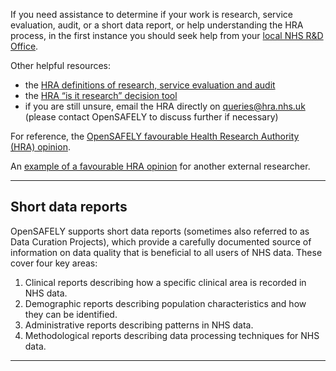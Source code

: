 If you need assistance to determine if your work is research, service evaluation, audit, or a short data report, or help understanding the HRA process, in the first instance you should seek help from your [local NHS R&D Office](https://rdforum.nhs.uk/rd-contacts-directory/).

Other helpful resources:

* the [HRA definitions of research, service evaluation and audit](http://www.hra-decisiontools.org.uk/research/docs/DefiningResearchTable_Oct2017-1.pdf)
* the [HRA “is it research” decision tool](http://www.hra-decisiontools.org.uk/research/)
* if  you are still unsure, email the HRA directly on <queries@hra.nhs.uk> (please contact OpenSAFELY to discuss further if necessary)

For reference, the [OpenSAFELY favourable Health Research Authority (HRA) opinion](https://www.hra.nhs.uk/planning-and-improving-research/application-summaries/research-summaries/open-corona-research-platform-phase-i-covid-19/).

An [example of a favourable HRA opinion](https://www.hra.nhs.uk/planning-and-improving-research/application-summaries/research-summaries/effectiveness-of-covid-19-vaccines-covid-19/) for another external researcher.

---

## Short data reports

OpenSAFELY supports short data reports (sometimes also referred to as Data Curation Projects),
which provide a carefully documented source of information on data quality that is beneficial to all users of NHS data.
These cover four key areas:

1. Clinical reports describing how a specific clinical area is recorded in NHS data.
1. Demographic reports describing population characteristics and how they can be identified.
1. Administrative reports describing patterns in NHS data.
1. Methodological reports describing data processing techniques for NHS data.

---
